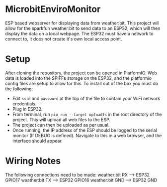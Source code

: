 # MicrobitEnviroMonitor
 ESP based webserver for displaying data from weather:bit. This project will allow for the sparkfun weather:bit to send data to an ESP32, which will then display the data on a local webpage. The ESP32 must have a network to connect to, it does not create it's own local access point.
 
 # Setup
 After cloning the repository, the project can be opened in PlatformIO. Web data is loaded into the SPIFFs storage on the ESP32, and the platformio config files are setup to allow for this. To install out of the box you must do the following:
 
 - Edit `ssid` and `password` at the top of the file to contain your WiFi network credentials.
 - Plug in ESP32.
 - From terminal, run `pio run --target uploadfs` in the root directory of the project. This will upload all web files to the ESP.
 - The project can then be uploaded as per usual.
 - Once running, the IP address of the ESP should be logged to the serial monitor (If DEBUG is defined). Navigate to this in a web browser, and the interface should appear.
 
 # Wiring Notes
 The following connections need to be made:
 weather:bit RX --> ESP32 GPIO17
 weather:bit TX --> ESP32 GPIO16
 weather:bit GND --> ESP32 GND
